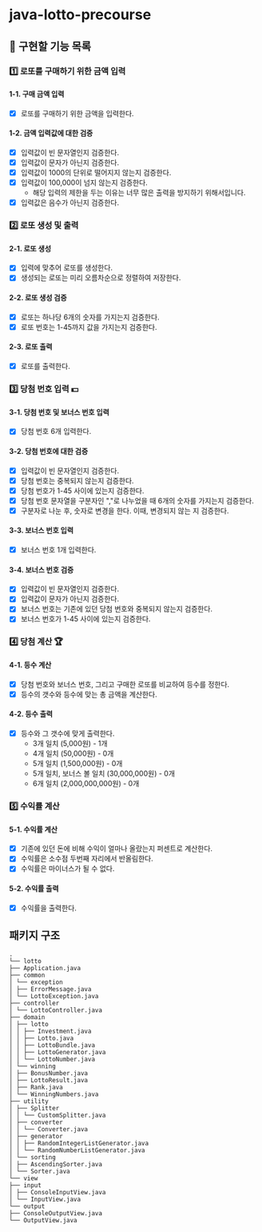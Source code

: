 # java-lotto-precourse

## 🔧 구현할 기능 목록

### 1️⃣ 로또를 구매하기 위한 금액 입력

#### 1-1. 구매 금액 입력

- [x] 로또를 구매하기 위한 금액을 입력한다.

#### 1-2. 금액 입력값에 대한 검증

- [x] 입력값이 빈 문자열인지 검증한다.
- [x] 입력값이 문자가 아닌지 검증한다.
- [x] 입력값이 1000의 단위로 떨어지지 않는지 검증한다.
- [x] 입력값이 100,000이 넘지 않는지 검증한다.
    - 해당 입력의 제한을 두는 이유는 너무 많은 출력을 방지하기 위해서입니다.
- [x] 입력값은 음수가 아닌지 검증한다.

### 2️⃣ 로또 생성 및 출력

#### 2-1. 로또 생성

- [x] 입력에 맞추어 로또를 생성한다.
- [x] 생성되는 로또는 미리 오름차순으로 정렬하여 저장한다.

#### 2-2. 로또 생성 검증

- [x] 로또는 하나당 6개의 숫자를 가지는지 검증한다.
- [x] 로또 번호는 1-45까지 값을 가지는지 검증한다.

#### 2-3. 로또 출력

- [x] 로또를 출력한다.

### 3️⃣ 당첨 번호 입력 💵

#### 3-1. 당첨 번호 및 보너스 번호 입력

- [x] 당첨 번호 6개 입력한다.

#### 3-2. 당첨 번호에 대한 검증

- [x] 입력값이 빈 문자열인지 검증한다.
- [x] 당첨 번호는 중복되지 않는지 검증한다.
- [x] 당첨 번호가 1-45 사이에 있는지 검증한다.
- [x] 당첨 번호 문자열을 구분자인 ","로 나누었을 때 6개의 숫자를 가지는지 검증한다.
- [x] 구분자로 나눈 후, 숫자로 변경을 한다. 이때, 변경되지 않는 지 검증한다.

#### 3-3. 보너스 번호 입력

- [x] 보너스 번호 1개 입력한다.

#### 3-4. 보너스 번호 검증

- [x] 입력값이 빈 문자열인지 검증한다.
- [x] 입력값이 문자가 아닌지 검증한다.
- [x] 보너스 번호는 기존에 있던 당첨 번호와 중복되지 않는지 검증한다.
- [x] 보너스 번호가 1-45 사이에 있는지 검증한다.

### 4️⃣ 당첨 계산 🏆

#### 4-1. 등수 계산

- [x] 당첨 번호와 보너스 번호, 그리고 구매한 로또를 비교하여 등수를 정한다.
- [x] 등수의 갯수와 등수에 맞는 총 금액을 계산한다.

#### 4-2. 등수 출력

- [x] 등수와 그 갯수에 맞게 출력한다.
    - 3개 일치 (5,000원) - 1개
    - 4개 일치 (50,000원) - 0개
    - 5개 일치 (1,500,000원) - 0개
    - 5개 일치, 보너스 볼 일치 (30,000,000원) - 0개
    - 6개 일치 (2,000,000,000원) - 0개

### 5️⃣ 수익률 계산

#### 5-1. 수익률 계산

- [x] 기존에 있던 돈에 비해 수익이 얼마나 올랐는지 퍼센트로 계산한다.
- [x] 수익률은 소수점 두번째 자리에서 반올림한다.
- [x] 수익률은 마이너스가 될 수 없다.

#### 5-2. 수익률 출력

- [x] 수익률을 출력한다.

## 패키지 구조

```
.
└── lotto
├── Application.java
├── common
│ └── exception
│ ├── ErrorMessage.java
│ └── LottoException.java
├── controller
│ └── LottoController.java
├── domain
│ ├── lotto
│ │ ├── Investment.java
│ │ ├── Lotto.java
│ │ ├── LottoBundle.java
│ │ ├── LottoGenerator.java
│ │ └── LottoNumber.java
│ └── winning
│ ├── BonusNumber.java
│ ├── LottoResult.java
│ ├── Rank.java
│ └── WinningNumbers.java
├── utility
│ ├── Splitter
│ │ └── CustomSplitter.java
│ ├── converter
│ │ └── Converter.java
│ ├── generator
│ │ ├── RandomIntegerListGenerator.java
│ │ └── RandomNumberListGenerator.java
│ └── sorting
│ ├── AscendingSorter.java
│ └── Sorter.java
└── view
├── input
│ ├── ConsoleInputView.java
│ └── InputView.java
└── output
├── ConsoleOutputView.java
└── OutputView.java
```

